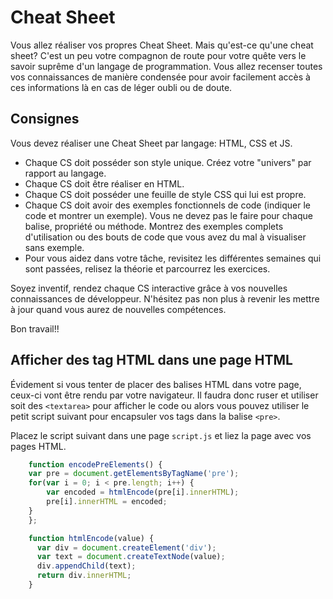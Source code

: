 # Cheat Sheet

Vous allez réaliser vos propres Cheat Sheet. Mais qu'est-ce qu'une cheat sheet? C'est un peu votre compagnon de route pour votre quête vers le savoir suprême d'un langage de programmation. Vous allez recenser toutes vos connaissances de manière condensée pour avoir facilement accès à ces informations là en cas de léger oubli ou de doute.

## Consignes

Vous devez réaliser une Cheat Sheet par langage: HTML, CSS et JS.

* Chaque CS doit posséder son style unique. Créez votre "univers" par rapport au langage.
* Chaque CS doit être réaliser en HTML.
* Chaque CS doit posséder une feuille de style CSS qui lui est propre.
* Chaque CS doit avoir des exemples fonctionnels de code (indiquer le code et montrer un exemple). Vous ne devez pas le faire pour chaque balise, propriété ou méthode. Montrez des exemples complets d'utilisation ou des bouts de code que vous avez du mal à visualiser sans exemple.
* Pour vous aidez dans votre tâche, revisitez les différentes semaines qui sont passées, relisez la théorie et parcourrez les exercices.

Soyez inventif, rendez chaque CS interactive grâce à vos nouvelles connaissances de développeur. N'hésitez pas non plus à revenir les mettre à jour quand vous aurez de nouvelles compétences.

Bon travail!!

## Afficher des tag HTML dans une page HTML

Évidement si vous tenter de placer des balises HTML dans votre page, ceux-ci vont être rendu par votre navigateur. Il faudra donc ruser et utiliser soit des `<textarea>` pour afficher le code ou alors vous pouvez utiliser le petit script suivant pour encapsuler vos tags dans la balise `<pre>`.

Placez le script suivant dans une page `script.js` et liez la page avec vos pages HTML.

```js
    function encodePreElements() {
    var pre = document.getElementsByTagName('pre');
    for(var i = 0; i < pre.length; i++) {
        var encoded = htmlEncode(pre[i].innerHTML);
        pre[i].innerHTML = encoded;
    }
    };

    function htmlEncode(value) {
      var div = document.createElement('div');
      var text = document.createTextNode(value);
      div.appendChild(text);
      return div.innerHTML;
    }
  ```